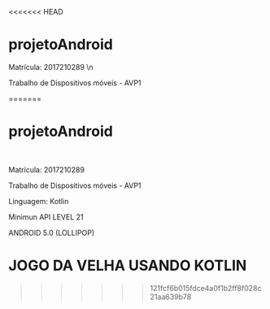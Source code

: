 <<<<<<< HEAD
# projetoAndroid
Matrícula: 2017210289 \n

Trabalho de Dispositivos móveis - AVP1





=======
# projetoAndroid 
</br>

<p>Matrícula: 2017210289
<p>Trabalho de Dispositivos móveis - AVP1
<p>Linguagem: Kotlin</p>
<p>Minimun API LEVEL  21 </br>
<p>ANDROID 5.0 (LOLLIPOP)
  
  # JOGO DA VELHA USANDO KOTLIN
>>>>>>> 121fcf6b015fdce4a0f1b2ff8f028c21aa639b78

